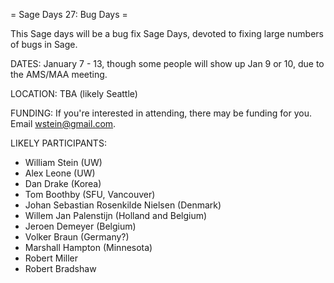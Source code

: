 = Sage Days 27: Bug Days =

This Sage days will be a bug fix Sage Days, devoted to fixing large numbers of bugs in Sage. 

DATES: January 7 - 13, though some people will show up Jan 9 or 10, due to the AMS/MAA meeting. 

LOCATION: TBA (likely Seattle)

FUNDING: If you're interested in attending, there may be funding for you.   Email wstein@gmail.com.

LIKELY PARTICIPANTS:

  * William Stein (UW)
  * Alex Leone  (UW)
  * Dan Drake (Korea)
  * Tom Boothby (SFU, Vancouver)
  * Johan Sebastian Rosenkilde Nielsen (Denmark)
  * Willem Jan Palenstijn (Holland and Belgium)
  * Jeroen Demeyer (Belgium)
  * Volker Braun (Germany?)
  * Marshall Hampton (Minnesota) 
  * Robert Miller
  * Robert Bradshaw
